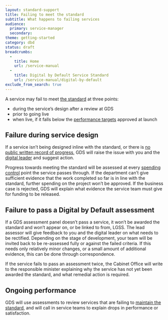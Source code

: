 ```yaml
---
layout: standard-support
title: Failing to meet the standard
subtitle: What happens to failing services
audience:
  primary: service-manager
  secondary:
theme: getting-started
category: dbd
status: draft
breadcrumbs:
  -
    title: Home
    url: /service-manual
  -
    title: Digital by Default Service Standard
    url: /service-manual/digital-by-default
exclude_from_search: true
---
```


A service may fail to meet [the standard](/service-manual/digital-by-default/index.html) at three points:

* during the service’s design after a review at GDS
* prior to going live
* when live, if it falls below the [performance targets](/service-manual/measurement) approved at launch

## Failure during service design

If a service isn’t being designed inline with the standard, or there is [no public written record of progress](/service-manual/communications/index.html), GDS will raise the issue with you and the [digital leader](/service-manual/the-team/digital-leader.html) and suggest action.

Progress towards meeting the standard will be assessed at every [spending control](/service-manual/technology/spending-controls.html) point the service passes through. If the department can’t give sufficient evidence that the work completed so far is in line with the standard, further spending on the project won’t be approved. If the business case is rejected, GDS will explain what evidence the service team must give for funding to be released.

## Failure to pass a Digital by Default assessment

If a GDS assessment panel doesn’t pass a service, it won’t be awarded the standard and won’t appear on, or be linked to from, LGSS. The lead assessor will give feedback to you and the digital leader on what needs to be rectified. Depending on the stage of development, your team will be invited back to be re-assessed fully or against the failed criteria. If this needs only relatively minor changes, or a small amount of additional evidence, this can be done through correspondence.

If the service fails to pass an assessment twice, the Cabinet Office will write to the responsible minister explaining why the service has not yet been awarded the standard, and what remedial action is required.

## Ongoing performance

GDS will use assessments to review services that are failing to [maintain the standard](/service-manual/digital-by-default/maintaining-the-standard.html), and will call in service teams to explain drops in performance or satisfaction.
